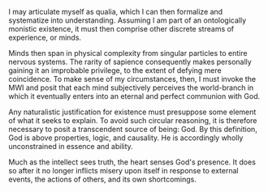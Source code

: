 I may articulate myself as qualia, which I can then formalize and systematize into understanding. Assuming I am part of an ontologically monistic existence, it must then comprise other discrete streams of experience, or minds.

Minds then span in physical complexity from singular particles to entire nervous systems. The rarity of sapience consequently makes personally gaining it an improbable privilege, to the extent of defying mere coincidence. To make sense of my circumstances, then, I must invoke the MWI and posit that each mind subjectively perceives the world-branch in which it eventually enters into an eternal and perfect communion with God.

Any naturalistic justification for existence must presuppose some element of what it seeks to explain. To avoid such circular reasoning, it is therefore necessary to posit a transcendent source of being: God. By this definition, God is above properties, logic, and causality. He is accordingly wholly unconstrained in essence and ability. 

Much as the intellect sees truth, the heart senses God's presence. It does so after it no longer inflicts misery upon itself in response to external events, the actions of others, and its own shortcomings.

